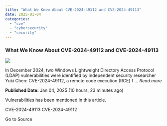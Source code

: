 ```yaml
---
title: "What We Know About CVE-2024-49112 and CVE-2024-49113"
date: 2025-01-04
categories: 
  - "cve"
  - "cybersecurity"
  - "security"
---
```


### What We Know About CVE-2024-49112 and CVE-2024-49113

![](https://upload.cvefeed.io/news/22284/thumbnail.jpg)

In December 2024, two Windows Lightweight Directory Access Protocol (LDAP) vulnerabilities were identified by independent security researcher Yuki Chen: CVE-2024-49112, a remote code execution (RCE) f ... _Read more_

**Published Date:** Jan 04, 2025 (10 hours, 23 minutes ago)

Vulnerabilities has been mentioned in this article.

CVE-2024-49113 CVE-2024-49112

Go to Source
